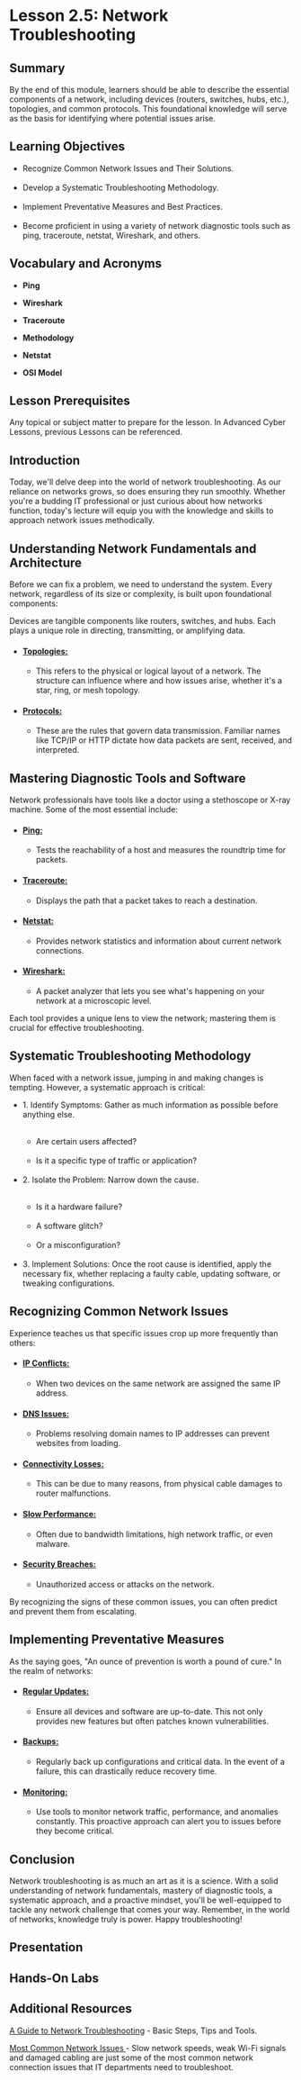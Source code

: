 <h1> Lesson 2.5: Network Troubleshooting  </h1>
<h2> Summary</h2>

<p1>By the end of this module, learners should be able to describe the essential components of a network, including devices (routers, switches, hubs, etc.), topologies, and common protocols. This foundational knowledge will serve as the basis for identifying where potential issues arise.</p1>
<br>

<h2>Learning Objectives</h2>
<ul>
<li>Recognize Common Network Issues and Their Solutions.</li>
  <br>
<li>Develop a Systematic Troubleshooting Methodology.</li><br>

<li>Implement Preventative Measures and Best Practices.</li><br>
  
<li>Become proficient in using a variety of network diagnostic tools such as ping, traceroute, netstat, Wireshark, and others.</li>

</ul>

<h2>Vocabulary and Acronyms</h2>

<ul>
<li>

  **Ping**</li>
  
<li>

**Wireshark**</li>
  
<li>
  
**Traceroute**</li>

<li>

**Methodology**</li>
  
<li>
  
**Netstat**</li>

<li>
  
**OSI Model**</li>

</ul>



<h2>Lesson Prerequisites</h2>
<p1>Any topical or subject matter to prepare for the lesson. In Advanced Cyber Lessons, previous Lessons can be referenced. </p1>
<br>


<h2>Introduction</h2>
Today, we'll delve deep into the world of network troubleshooting. As our reliance on networks grows, so does ensuring they run smoothly. Whether you're a budding IT professional or just curious about how networks function, today's lecture will equip you with the knowledge and skills to approach network issues methodically.

<h2>Understanding Network Fundamentals and Architecture</h2>

Before we can fix a problem, we need to understand the system. Every network, regardless of its size or complexity, is built upon foundational components:

Devices are tangible components like routers, switches, and hubs. Each plays a unique role in directing, transmitting, or amplifying data.

<ul>
	<li><h4><ins>Topologies:</ins></li></h4>
	<ul>
		<li>This refers to the physical or logical layout of a network. The structure can influence where and how issues arise, whether it's a star, ring, or mesh topology.</li>
	</ul>
	<li><h4><ins>Protocols:</ins></li></h4>
	<ul>
		<li> These are the rules that govern data transmission. Familiar names like TCP/IP or HTTP dictate how data packets are sent, received, and interpreted.</li>
	</ul>
</ul>


<h2>Mastering Diagnostic Tools and Software</h2>
Network professionals have tools like a doctor using a stethoscope or X-ray machine. Some of the most essential include:

<ul>
	<li><h4><ins>Ping:</ins></h4></li>
	<ul>
		<li>Tests the reachability of a host and measures the roundtrip time for packets.
		</li>
	</ul>
	<li><h4><ins>Traceroute:</ins></h4></li>
	<ul>
		<li>Displays the path that a packet takes to reach a destination. 
		</li>
	</ul>
	<li><h4><ins>Netstat:</ins></h4></li>
	<ul>
		<li>Provides network statistics and information about current network connections. 
		</li>
	</ul>
	<li><h4><ins>Wireshark:</ins></h4></li>
	<ul>
		<li>A packet analyzer that lets you see what's happening on your network at a microscopic level.
		</li>
	</ul>
</ul>

Each tool provides a unique lens to view the network; mastering them is crucial for effective troubleshooting.

<h2>Systematic Troubleshooting Methodology</h2>

When faced with a network issue, jumping in and making changes is tempting. However, a systematic approach is critical: <br>

<ul>
	<li>1. Identify Symptoms: Gather as much information as possible before anything else. </li>
	<br>
	<ul>
		<li>Are certain users affected? </li><br>
		<li>Is it a specific type of traffic or application?</li><br>
	</ul>
	<li>2. Isolate the Problem: Narrow down the cause. </li>
	<br>
	<ul>
		<li>Is it a hardware failure? </li><br>
		<li>A software glitch? </li><br>
		<li>Or a misconfiguration?</li><br>
	</ul>
	<li>3. Implement Solutions: Once the root cause is identified, apply the necessary fix, whether replacing a faulty cable, updating software, or tweaking configurations.</li>
</ul>


<h2>Recognizing Common Network Issues</h2>

Experience teaches us that specific issues crop up more frequently than others:

<ul>
	<li><h4><ins>IP Conflicts:</ins></h4></li>
	<ul>
		<li>When two devices on the same network are assigned the same IP address.</li>
	</ul>
	<li><h4><ins>DNS Issues: </ins></h4></li>
	<ul>
		<li>Problems resolving domain names to IP addresses can prevent websites from loading.  </li>
	</ul>
	<li><h4><ins>Connectivity Losses: </ins></h4></li>
	<ul>
		<li>This can be due to many reasons, from physical cable damages to router malfunctions. </li>
	</ul>
	<li><h4><ins>Slow Performance:</ins></h4></li>
	<ul>
		<li>Often due to bandwidth limitations, high network traffic, or even malware.  </li>
	</ul>
	<li><h4><ins>Security Breaches: </ins></h4></li>
	<ul>
		<li>Unauthorized access or attacks on the network.</li>
	</ul>
</ul>

By recognizing the signs of these common issues, you can often predict and prevent them from escalating.


<h2>Implementing Preventative Measures</h2>
As the saying goes, "An ounce of prevention is worth a pound of cure." In the realm of networks:
<ul>
	<li><h4><ins>Regular Updates: </ins></h4></li>
	<ul>
		<li>Ensure all devices and software are up-to-date. This not only provides new features but often patches known vulnerabilities.</li>
	</ul>
	<li><h4><ins>Backups:</ins></h4></li>
	<ul>
		<li>Regularly back up configurations and critical data. In the event of a failure, this can drastically reduce recovery time.  </li>
	</ul>
	<li><h4><ins>Monitoring:</ins></h4></li>
	<ul>
		<li>Use tools to monitor network traffic, performance, and anomalies constantly. This proactive approach can alert you to issues before they become critical.</li>
	</ul>
</ul>






<h2>Conclusion</h2>

Network troubleshooting is as much an art as it is a science. With a solid understanding of network fundamentals, mastery of diagnostic tools, a systematic approach, and a proactive mindset, you'll be well-equipped to tackle any network challenge that comes your way. Remember, in the world of networks, knowledge truly is power. Happy troubleshooting!



<h2> Presentation</h2>




<h2> Hands-On Labs</h2>


<h2> Additional Resources</h2>

<a href="https://www.comptia.org/content/guides/a-guide-to-network-troubleshooting">A Guide to Network Troubleshooting</a> - Basic Steps, Tips and Tools. <br>

<a href="https://www.techtarget.com/searchnetworking/answer/What-are-the-3-most-common-network-issues-to-troubleshoot">Most Common Network Issues </a> - Slow network speeds, weak Wi-Fi signals and damaged cabling are just some of the most common network connection issues that IT departments need to troubleshoot.
